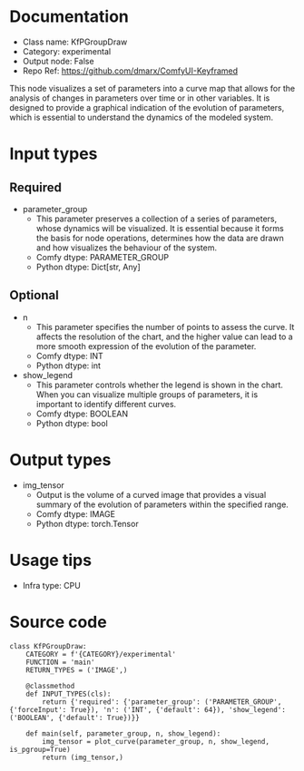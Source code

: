 # Documentation
- Class name: KfPGroupDraw
- Category: experimental
- Output node: False
- Repo Ref: https://github.com/dmarx/ComfyUI-Keyframed

This node visualizes a set of parameters into a curve map that allows for the analysis of changes in parameters over time or in other variables. It is designed to provide a graphical indication of the evolution of parameters, which is essential to understand the dynamics of the modeled system.

# Input types
## Required
- parameter_group
    - This parameter preserves a collection of a series of parameters, whose dynamics will be visualized. It is essential because it forms the basis for node operations, determines how the data are drawn and how visualizes the behaviour of the system.
    - Comfy dtype: PARAMETER_GROUP
    - Python dtype: Dict[str, Any]
## Optional
- n
    - This parameter specifies the number of points to assess the curve. It affects the resolution of the chart, and the higher value can lead to a more smooth expression of the evolution of the parameter.
    - Comfy dtype: INT
    - Python dtype: int
- show_legend
    - This parameter controls whether the legend is shown in the chart. When you can visualize multiple groups of parameters, it is important to identify different curves.
    - Comfy dtype: BOOLEAN
    - Python dtype: bool

# Output types
- img_tensor
    - Output is the volume of a curved image that provides a visual summary of the evolution of parameters within the specified range.
    - Comfy dtype: IMAGE
    - Python dtype: torch.Tensor

# Usage tips
- Infra type: CPU

# Source code
```
class KfPGroupDraw:
    CATEGORY = f'{CATEGORY}/experimental'
    FUNCTION = 'main'
    RETURN_TYPES = ('IMAGE',)

    @classmethod
    def INPUT_TYPES(cls):
        return {'required': {'parameter_group': ('PARAMETER_GROUP', {'forceInput': True}), 'n': ('INT', {'default': 64}), 'show_legend': ('BOOLEAN', {'default': True})}}

    def main(self, parameter_group, n, show_legend):
        img_tensor = plot_curve(parameter_group, n, show_legend, is_pgroup=True)
        return (img_tensor,)
```